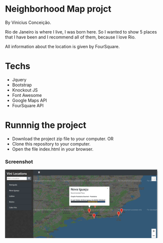 # Neighborhood Map projct #
By Vinicius Conceição.

Rio de Janeiro is where I live, I was born here. So I wanted to show 5 places that I have been and I recommend all of them, because I love Rio.

All information about the location is given by FourSquare.


# Techs

- Jquery  
- Bootstrap
- Knockout JS 
- Font Awesome
- Google Maps API 
- FourSquare API

# Runnnig the project 

- Download the project zip file to your computer.
OR
- Clone this repository to your computer.
- Open the file index.html in your browser.

### Screenshot ###
![Alt text](https://raw.githubusercontent.com/vconceicao/neighborhood-map/master/thumb.PNG)